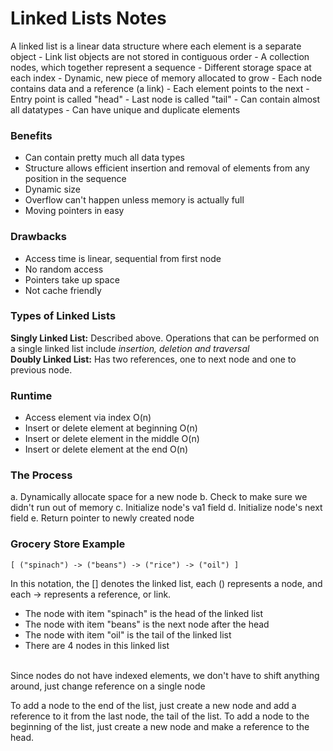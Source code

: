 # Linked Lists Notes
A linked list is a linear data structure where each element is a separate object
    - Link list objects are not stored in contiguous order
    - A collection nodes, which together represent a sequence
    - Different storage space at each index
    - Dynamic, new piece of memory allocated to grow
    - Each node contains data and a reference (a link)
    - Each element points to the next
    - Entry point is called "head"
    - Last node is called "tail"
    - Can contain almost all datatypes
    - Can have unique and duplicate elements

### Benefits
- Can contain pretty much all data types
- Structure allows efficient insertion and removal of elements from any position in the sequence
- Dynamic size
- Overflow can't happen unless memory is actually full
- Moving pointers in easy

### Drawbacks
- Access time is linear, sequential from first node
- No random access
- Pointers take up space
- Not cache friendly

### Types of Linked Lists
**Singly Linked List:** Described above. Operations that can be performed on a single linked list include *insertion, deletion and traversal* </br>
**Doubly Linked List:** Has two references, one to next node and one to previous node.

### Runtime
- Access element via index O(n)
- Insert or delete element at beginning O(n)
- Insert or delete element in the middle O(n)
- Insert or delete element at the end O(n)

### The Process
a. Dynamically allocate space for a new node
b. Check to make sure we didn't run out of memory
c. Initialize node's va1 field
d. Initialize node's next field
e. Return pointer to newly created node


### Grocery Store Example
`[ ("spinach") -> ("beans") -> ("rice") -> ("oil") ]`

In this notation, the [] denotes the linked list, each () represents a node, and each -> represents a reference, or link.

- The node with item "spinach" is the head of the linked list
- The node with item "beans" is the next node after the head
- The node with item "oil" is the tail of the linked list
- There are 4 nodes in this linked list
</br>
Since nodes do not have indexed elements, we don't have to shift anything around, just change reference on a single node</br>

To add a node to the end of the list, just create a new node and add a reference to it from the last node, the tail of the list. To add a node to the beginning of the list, just create a new node and make a reference to the head.  
